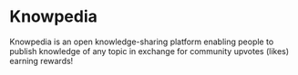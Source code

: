 # Knowpedia
Knowpedia is an open knowledge-sharing platform enabling people to publish knowledge of any topic in exchange for community upvotes (likes) earning rewards!
